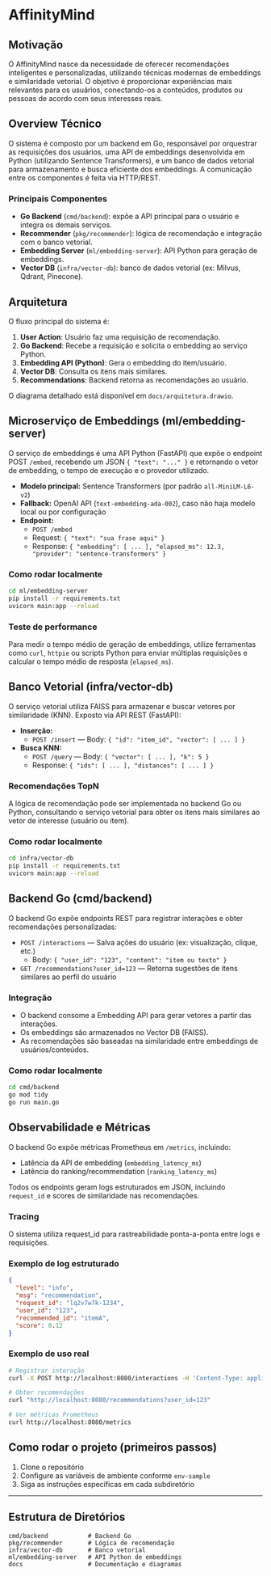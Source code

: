 # AffinityMind

## Motivação

O AffinityMind nasce da necessidade de oferecer recomendações inteligentes e personalizadas, utilizando técnicas modernas de embeddings e similaridade vetorial. O objetivo é proporcionar experiências mais relevantes para os usuários, conectando-os a conteúdos, produtos ou pessoas de acordo com seus interesses reais.

## Overview Técnico

O sistema é composto por um backend em Go, responsável por orquestrar as requisições dos usuários, uma API de embeddings desenvolvida em Python (utilizando Sentence Transformers), e um banco de dados vetorial para armazenamento e busca eficiente dos embeddings. A comunicação entre os componentes é feita via HTTP/REST.

### Principais Componentes

- **Go Backend** (`cmd/backend`): expõe a API principal para o usuário e integra os demais serviços.
- **Recommender** (`pkg/recommender`): lógica de recomendação e integração com o banco vetorial.
- **Embedding Server** (`ml/embedding-server`): API Python para geração de embeddings.
- **Vector DB** (`infra/vector-db`): banco de dados vetorial (ex: Milvus, Qdrant, Pinecone).

## Arquitetura

O fluxo principal do sistema é:

1. **User Action**: Usuário faz uma requisição de recomendação.
2. **Go Backend**: Recebe a requisição e solicita o embedding ao serviço Python.
3. **Embedding API (Python)**: Gera o embedding do item/usuário.
4. **Vector DB**: Consulta os itens mais similares.
5. **Recommendations**: Backend retorna as recomendações ao usuário.

O diagrama detalhado está disponível em `docs/arquitetura.drawio`.

## Microserviço de Embeddings (ml/embedding-server)

O serviço de embeddings é uma API Python (FastAPI) que expõe o endpoint POST `/embed`, recebendo um JSON `{ "text": "..." }` e retornando o vetor de embedding, o tempo de execução e o provedor utilizado.

- **Modelo principal:** Sentence Transformers (por padrão `all-MiniLM-L6-v2`)
- **Fallback:** OpenAI API (`text-embedding-ada-002`), caso não haja modelo local ou por configuração
- **Endpoint:**
  - `POST /embed`
  - Request: `{ "text": "sua frase aqui" }`
  - Response: `{ "embedding": [ ... ], "elapsed_ms": 12.3, "provider": "sentence-transformers" }`

### Como rodar localmente

```bash
cd ml/embedding-server
pip install -r requirements.txt
uvicorn main:app --reload
```

### Teste de performance

Para medir o tempo médio de geração de embeddings, utilize ferramentas como `curl`, `httpie` ou scripts Python para enviar múltiplas requisições e calcular o tempo médio de resposta (`elapsed_ms`).

## Banco Vetorial (infra/vector-db)

O serviço vetorial utiliza FAISS para armazenar e buscar vetores por similaridade (KNN). Exposto via API REST (FastAPI):

- **Inserção:**
  - `POST /insert` — Body: `{ "id": "item_id", "vector": [ ... ] }`
- **Busca KNN:**
  - `POST /query` — Body: `{ "vector": [ ... ], "k": 5 }`
  - Response: `{ "ids": [ ... ], "distances": [ ... ] }`

### Recomendações TopN

A lógica de recomendação pode ser implementada no backend Go ou Python, consultando o serviço vetorial para obter os itens mais similares ao vetor de interesse (usuário ou item).

### Como rodar localmente

```bash
cd infra/vector-db
pip install -r requirements.txt
uvicorn main:app --reload
```

## Backend Go (cmd/backend)

O backend Go expõe endpoints REST para registrar interações e obter recomendações personalizadas:

- `POST /interactions` — Salva ações do usuário (ex: visualização, clique, etc.)
  - Body: `{ "user_id": "123", "content": "item ou texto" }`
- `GET /recommendations?user_id=123` — Retorna sugestões de itens similares ao perfil do usuário

### Integração

- O backend consome a Embedding API para gerar vetores a partir das interações.
- Os embeddings são armazenados no Vector DB (FAISS).
- As recomendações são baseadas na similaridade entre embeddings de usuários/conteúdos.

### Como rodar localmente

```bash
cd cmd/backend
go mod tidy
go run main.go
```

## Observabilidade e Métricas

O backend Go expõe métricas Prometheus em `/metrics`, incluindo:

- Latência da API de embedding (`embedding_latency_ms`)
- Latência do ranking/recommendation (`ranking_latency_ms`)

Todos os endpoints geram logs estruturados em JSON, incluindo `request_id` e scores de similaridade nas recomendações.

### Tracing

O sistema utiliza request_id para rastreabilidade ponta-a-ponta entre logs e requisições.

### Exemplo de log estruturado

```json
{
  "level": "info",
  "msg": "recommendation",
  "request_id": "lq2v7w7k-1234",
  "user_id": "123",
  "recommended_id": "itemA",
  "score": 0.12
}
```

### Exemplo de uso real

```bash
# Registrar interação
curl -X POST http://localhost:8080/interactions -H 'Content-Type: application/json' -d '{"user_id": "123", "content": "itemA"}'

# Obter recomendações
curl "http://localhost:8080/recommendations?user_id=123"

# Ver métricas Prometheus
curl http://localhost:8080/metrics
```

## Como rodar o projeto (primeiros passos)

1. Clone o repositório
2. Configure as variáveis de ambiente conforme `env-sample`
3. Siga as instruções específicas em cada subdiretório

---

## Estrutura de Diretórios

```
cmd/backend           # Backend Go
pkg/recommender       # Lógica de recomendação
infra/vector-db       # Banco vetorial
ml/embedding-server   # API Python de embeddings
docs                  # Documentação e diagramas
```
